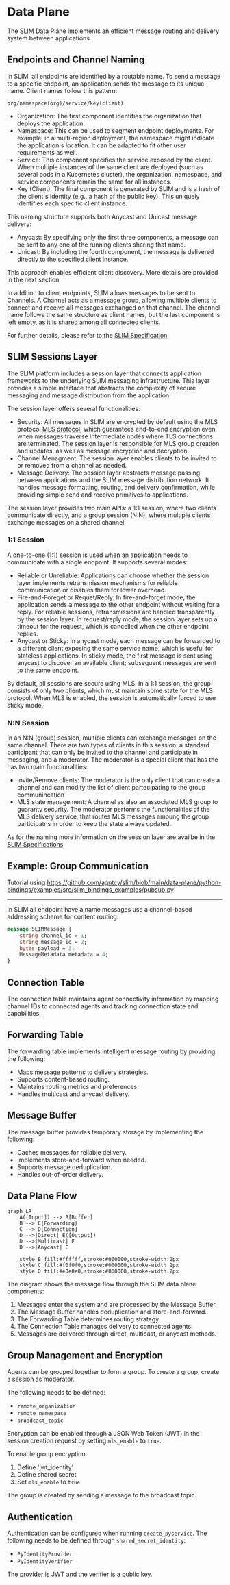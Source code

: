 # Data Plane

The [SLIM](slim-core.md) Data Plane implements an efficient message routing and delivery system between applications.

## Endpoints and Channel Naming 

In SLIM, all endpoints are identified by a routable name. To send a message to a specific endpoint, an application
sends the message to its unique name. Client names follow this pattern:
```
org/namespace(org)/service/key(client)
```

- Organization: The first component identifies the organization that deploys the application.
- Namespace: This can be used to segment endpoint deployments. For example, in a multi-region deployment, the namespace might indicate the application's location. It can be adapted to fit other user requirements as well.
- Service: This component specifies the service exposed by the client. When multiple instances of the same client are deployed (such as several pods in a Kubernetes cluster), the organization, namespace, and service components remain the same for all instances.
- Key (Client): The final component is generated by SLIM and is a hash of the client's identity (e.g., a hash of the public key). This uniquely identifies each specific client instance.

This naming structure supports both Anycast and Unicast message delivery:

- Anycast: By specifying only the first three components, a message can be sent to any one of the running clients sharing that name.
- Unicast: By including the fourth component, the message is delivered directly to the specified client instance.

This approach enables efficient client discovery. More details are provided in the next section.

In addition to client endpoints, SLIM allows messages to be sent to Channels. A Channel acts as a message group, allowing multiple clients to connect and receive all messages exchanged on that channel. The channel name follows the same structure as client names, but the last component is left empty, as it is shared among all connected clients.

For further details, please refer to the [SLIM Specification](https://spec.slim.agntcy.org/379-internet-draft-version-0-which-covers-all-main-components/draft-agntcy-slim.html)

## SLIM Sessions Layer

The SLIM platform includes a session layer that connects application frameworks to the underlying SLIM messaging infrastructure. This layer provides a simple interface that abstracts the complexity of secure messaging and message distribution from the application. 

The session layer offers several functionalities:

- Security: All messages in SLIM are encrypted by default using the MLS protocol [MLS protocol](https://www.rfc-editor.org/rfc/rfc9420.html), which guarantees end-to-end encryption even when messages traverse intermediate nodes where TLS connections are terminated. The session layer is responsible for MLS group creation and updates, as well as message encryption and decryption.
- Channel Menagment: The session layer enables clients to be invited to or removed from a channel as needed.
- Message Delivery: The session layer abstracts message passing between applications and the SLIM message distribution network. It handles message formatting, routing, and delivery confirmation, while providing simple send and receive primitives to applications.

The session layer provides two main APIs: a 1:1 session, where two clients communicate directly, and a group session (N:N), where multiple clients exchange messages on a shared channel.

### 1:1 Session
A one-to-one (1:1) session is used when an application needs to communicate with a single endpoint. It supports several modes:

- Reliable or Unreliable: Applications can choose whether the session layer implements retransmission mechanisms for reliable communication or disables them for lower overhead.
- Fire-and-Foreget or Requet/Reply: In fire-and-forget mode, the application sends a message to the other endpoint without waiting for a reply. For reliable sessions, retransmissions are handled transparently by the session layer. In request/reply mode, the session layer sets up a timeout for the request, which is cancelled when the other endpoint replies.
- Anycast or Sticky: In anycast mode, each message can be forwarded to a different client exposing the same service name, which is useful for stateless applications. In sticky mode, the first message is sent using anycast to discover an available client; subsequent messages are sent to the same endpoint.

By default, all sessions are secure using MLS. In a 1:1 session, the group consists of only two clients, which must maintain some state for the MLS protocol. When MLS is enabled, the session is automatically forced to use sticky mode.

### N:N Session

In an N:N (group) session, multiple clients can exchange messages on the same channel. There are two types of clients in this session: a standard participant that can only be invited to the channel and participate in messaging, and a moderator. The moderator is a special client that has the has two main functionalities:

- Invite/Remove clients: The moderator is the only client that can create a channel and can modify the list of client partecipating to the group communincation 
- MLS state management: A channel as also an associated MLS group to guaranty security. The moderator performs the functionalities of the MLS delivery service, that routes MLS messages amoung the group participatns in order to keep the state always updated.

As for the naming more information on the session layer are availbe in the [SLIM Specifications](https://spec.slim.agntcy.org/379-internet-draft-version-0-which-covers-all-main-components/draft-agntcy-slim.html) 

## Example: Group Communication 

Tutorial using https://github.com/agntcy/slim/blob/main/data-plane/python-bindings/examples/src/slim_bindings_examples/pubsub.py

------

In SLIM all endpoint have a name messages use a channel-based addressing scheme for content routing:

```protobuf
message SLIMMessage {
    string channel_id = 1;
    string message_id = 2;
    bytes payload = 3;
    MessageMetadata metadata = 4;
}
```

## Connection Table

The connection table maintains agent connectivity information by mapping channel IDs to connected agents and tracking connection state and capabilities.

## Forwarding Table

The forwarding table implements intelligent message routing by providing the following:

- Maps message patterns to delivery strategies.
- Supports content-based routing.
- Maintains routing metrics and preferences.
- Handles multicast and anycast delivery.

## Message Buffer

The message buffer provides temporary storage by implementing the following:

- Caches messages for reliable delivery.
- Implements store-and-forward when needed.
- Supports message deduplication.
- Handles out-of-order delivery.

## Data Plane Flow

```mermaid
graph LR
    A([Input]) --> B[Buffer]
    B --> C{Forwarding}
    C --> D[Connection]
    D -->|Direct| E([Output])
    D -->|Multicast| E
    D -->|Anycast| E

    style B fill:#ffffff,stroke:#000000,stroke-width:2px
    style C fill:#f0f0f0,stroke:#000000,stroke-width:2px
    style D fill:#e0e0e0,stroke:#000000,stroke-width:2px
```

The diagram shows the message flow through the SLIM data plane components:

1. Messages enter the system and are processed by the Message Buffer.
2. The Message Buffer handles deduplication and store-and-forward.
3. The Forwarding Table determines routing strategy.
4. The Connection Table manages delivery to connected agents.
5. Messages are delivered through direct, multicast, or anycast methods.

## Group Management and Encryption

Agents can be grouped together to form a group. To create a group, create a session as moderator.

The following needs to be defined:

- `remote_organization`
- `remote_namespace`
- `broadcast_topic`

Encryption can be enabled through a JSON Web Token (JWT) in the session creation request by setting `mls_enable` to `true`.

To enable group encryption:

1. Define 'jwt_identity'
2. Define shared secret
3. Set `mls_enable` to `true`

The group is created by sending a message to the broadcast topic.

## Authentication

Authentication can be configured when running `create_pyservice`. The following needs to be defined through `shared_secret_identity`:

- `PyIdentityProvider`
- `PyIdentityVerifier`

The provider is JWT and the verifier is a public key.
